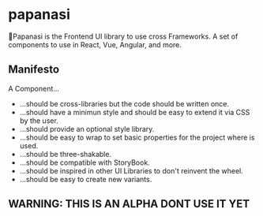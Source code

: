 # papanasi

🥯Papanasi is the Frontend UI library to use cross Frameworks. A set of components to use in React, Vue, Angular, and more.

## Manifesto

A Component...
* ...should be cross-libraries but the code should be written once.
* ...should have a minimun style and should be easy to extend it via CSS by the user.
* ...should provide an optional style library.
* ...should be easy to wrap to set basic properties for the project where is used.
* ...should be three-shakable.
* ...should be compatible with StoryBook.
* ...should be inspired in other UI Libraries to don't reinvent the wheel.
* ...should be easy to create new variants.

## WARNING: THIS IS AN ALPHA DONT USE IT YET
